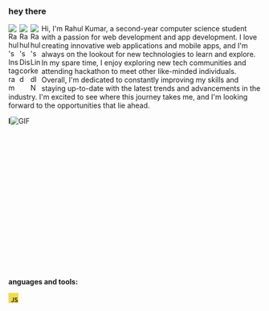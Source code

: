 ### hey there 
<a href="https://www.instagram.com/_rahul___/">
  <img align="left" alt="Rahul's Instagram" width="22px" src="https://raw.githubusercontent.com/hussainweb/hussainweb/main/icons/instagram.png" />
</a>
<a href="https://discord.gg/Toshiro#5916">
  <img align="left" alt="Rahul's Discord" width="22px" src="https://raw.githubusercontent.com/peterthehan/peterthehan/master/assets/discord.svg" />
</a>
<a href="https://www.linkedin.com/in/rahul-kumar-0166a2225/">
  <img align="left" alt="Rahul's LinkedIN" width="22px" src="https://raw.githubusercontent.com/peterthehan/peterthehan/master/assets/linkedin.svg" />
  </a>




Hi, I'm Rahul Kumar, a second-year computer science student with a passion for web development and app development. I love creating innovative web applications and mobile apps, and I'm always on the lookout for new technologies to learn and explore.
In my spare time, I enjoy exploring new tech communities and attending hackathon to meet other like-minded individuals. 
Overall, I'm dedicated to constantly improving my skills and staying up-to-date with the latest trends and advancements in the industry. I'm excited to see where this journey takes me, and I'm looking forward to the opportunities that lie ahead.



  <img align="right" alt="GIF" src="https://user-images.githubusercontent.com/99110166/230390322-1f943883-1417-402f-b0ad-99c0be39901f.gif" width="500" height="320" />


**languages and tools:**  

<code><img height="20" src="https://raw.githubusercontent.com/github/explore/80688e429a7d4ef2fca1e82350fe8e3517d3494d/topics/javascript/javascript.png"></code>







